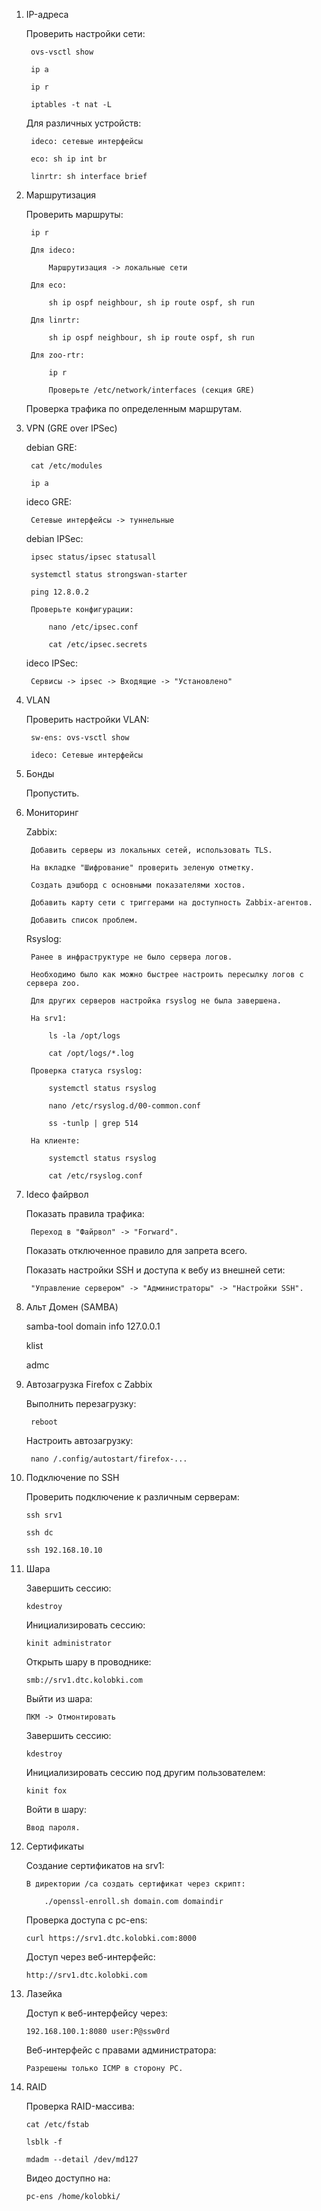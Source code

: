 1. IP-адреса

    Проверить настройки сети:

        ovs-vsctl show

        ip a

        ip r

        iptables -t nat -L

    Для различных устройств:

        ideco: сетевые интерфейсы

        eco: sh ip int br

        linrtr: sh interface brief

2. Маршрутизация

    Проверить маршруты:

        ip r

        Для ideco:

            Маршрутизация -> локальные сети

        Для eco:

            sh ip ospf neighbour, sh ip route ospf, sh run

        Для linrtr:

            sh ip ospf neighbour, sh ip route ospf, sh run

        Для zoo-rtr:

            ip r

            Проверьте /etc/network/interfaces (секция GRE)

    Проверка трафика по определенным маршрутам.

3. VPN (GRE over IPSec)

    debian GRE:

        cat /etc/modules

        ip a

    ideco GRE:

        Сетевые интерфейсы -> туннельные

    debian IPSec:

        ipsec status/ipsec statusall

        systemctl status strongswan-starter

        ping 12.8.0.2

        Проверьте конфигурации:

            nano /etc/ipsec.conf

            cat /etc/ipsec.secrets

    ideco IPSec:

        Сервисы -> ipsec -> Входящие -> "Установлено"

4. VLAN

    Проверить настройки VLAN:

        sw-ens: ovs-vsctl show

        ideco: Сетевые интерфейсы

5. Бонды

    Пропустить.

6. Мониторинг

    Zabbix:

        Добавить серверы из локальных сетей, использовать TLS.

        На вкладке "Шифрование" проверить зеленую отметку.

        Создать дэшборд с основными показателями хостов.

        Добавить карту сети с триггерами на доступность Zabbix-агентов.

        Добавить список проблем.

    Rsyslog:

        Ранее в инфраструктуре не было сервера логов.

        Необходимо было как можно быстрее настроить пересылку логов с сервера zoo.

        Для других серверов настройка rsyslog не была завершена.

        На srv1:

            ls -la /opt/logs

            cat /opt/logs/*.log

        Проверка статуса rsyslog:

            systemctl status rsyslog

            nano /etc/rsyslog.d/00-common.conf

            ss -tunlp | grep 514

        На клиенте:

            systemctl status rsyslog

            cat /etc/rsyslog.conf

7. Ideco файрвол

    Показать правила трафика:

        Переход в "Файрвол" -> "Forward".

    Показать отключенное правило для запрета всего.

    Показать настройки SSH и доступа к вебу из внешней сети:

        "Управление сервером" -> "Администраторы" -> "Настройки SSH".

8. Альт Домен (SAMBA)

    samba-tool domain info 127.0.0.1

    klist

    admc

9. Автозагрузка Firefox с Zabbix

    Выполнить перезагрузку:

        reboot

    Настроить автозагрузку:

        nano /.config/autostart/firefox-...

10. Подключение по SSH

    Проверить подключение к различным серверам:

        ssh srv1

        ssh dc

        ssh 192.168.10.10

11. Шара

    Завершить сессию:

        kdestroy

    Инициализировать сессию:

        kinit administrator

    Открыть шару в проводнике:

        smb://srv1.dtc.kolobki.com

    Выйти из шара:

        ПКМ -> Отмонтировать

    Завершить сессию:

        kdestroy

    Инициализировать сессию под другим пользователем:

        kinit fox

    Войти в шару:

        Ввод пароля.

12. Сертификаты

    Создание сертификатов на srv1:

        В директории /ca создать сертификат через скрипт:

            ./openssl-enroll.sh domain.com domaindir

    Проверка доступа с pc-ens:

        curl https://srv1.dtc.kolobki.com:8000

    Доступ через веб-интерфейс:

        http://srv1.dtc.kolobki.com

13. Лазейка

    Доступ к веб-интерфейсу через:

        192.168.100.1:8080 user:P@ssw0rd

    Веб-интерфейс с правами администратора:

        Разрешены только ICMP в сторону PC.

14. RAID

    Проверка RAID-массива:

        cat /etc/fstab

        lsblk -f

        mdadm --detail /dev/md127

    Видео доступно на:

        pc-ens /home/kolobki/

